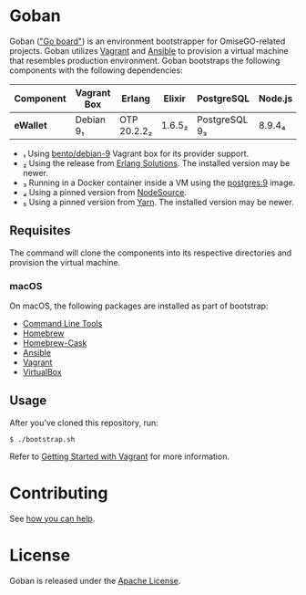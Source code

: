 # Goban

Goban (["Go board"](https://en.wikipedia.org/wiki/Go_equipment#Board)) is an environment bootstrapper for OmiseGO-related projects. Goban utilizes [Vagrant](http://www.vagrantup.com/) and [Ansible](http://www.ansible.com/) to provision a virtual machine that resembles production environment. Goban bootstraps the following components with the following dependencies:

| Component   | Vagrant Box | Erlang      | Elixir | PostgreSQL    | Node.js | Yarn   |
| ----------- | ----------- | ----------- | ------ | ------------- | ------- | ------ |
| **eWallet** | Debian 9₁   | OTP 20.2.2₂ | 1.6.5₂ | PostgreSQL 9₃ | 8.9.4₄  | 1.5.1₅ |

-   ₁ Using [bento/debian-9](https://app.vagrantup.com/bento/boxes/debian-9) Vagrant box for its provider support.
-   ₂ Using the release from [Erlang Solutions](https://www.erlang-solutions.com/resources/download.html). The installed version may be newer.
-   ₃ Running in a Docker container inside a VM using the [postgres:9](https://hub.docker.com/_/postgres/) image.
-   ₄ Using a pinned version from [NodeSource](https://nodejs.org/en/download/package-manager/#debian-and-ubuntu-based-linux-distributions).
-   ₅ Using a pinned version from [Yarn](https://yarnpkg.com/lang/en/docs/install/). The installed version may be newer.

## Requisites

The command will clone the components into its respective directories and provision the virtual machine.

### macOS

On macOS, the following packages are installed as part of bootstrap:

-   [Command Line Tools](https://developer.apple.com/xcode/)
-   [Homebrew](http://brew.sh/)
-   [Homebrew-Cask](https://caskroom.github.io/)
-   [Ansible](https://www.ansible.com/)
-   [Vagrant](https://www.vagrantup.com/)
-   [VirtualBox](https://www.virtualbox.org/)

## Usage

After you've cloned this repository, run:

```
$ ./bootstrap.sh
```

Refer to [Getting Started with Vagrant](https://www.vagrantup.com/intro/getting-started/index.html) for more information.

# Contributing

See [how you can help](.github/CONTRIBUTING.md).

# License

Goban is released under the [Apache License](https://www.apache.org/licenses/LICENSE-2.0).
